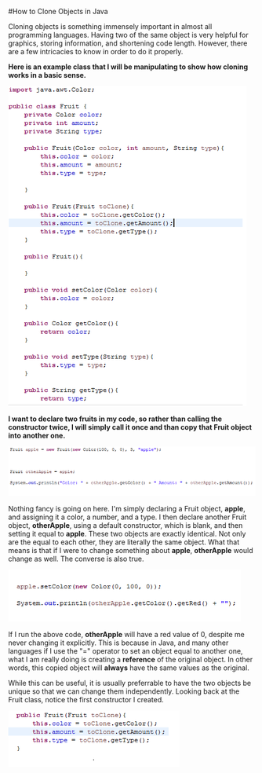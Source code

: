 #How to Clone Objects in Java

Cloning objects is something immensely important in almost all programming languages. Having two of the same object is very helpful for 
graphics, storing information, and shortening code length. However, there are a few intricacies to know in order to do it properly.

**Here is an example class that I will be manipulating to show how cloning works in a basic sense.**

![alt text](https://github.com/Jewgene/Tutorial/blob/master/FruitClass.png)

**I want to declare two fruits in my code, so rather than calling the constructor twice, I will simply call it once and than copy that Fruit 
object into another one.**



![alt text](https://github.com/Jewgene/Tutorial/blob/master/Example1.png)


Nothing fancy is going on here. I'm simply declaring a Fruit object, **apple**, and assigning it a color, a number, and a type. I then declare 
another Fruit object, **otherApple**, using a default constructor, which is blank, and then setting it equal to **apple**. These two objects are
exactly identical. Not only are the equal to each other, they are literally the same object. What that means is that if I were to change 
something about **apple**, **otherApple** would change as well. The converse is also true.

![alt text](https://github.com/Jewgene/Tutorial/blob/master/Example2.png)

If I run the above code, **otherApple** will have a red value of 0, despite me never changing it explicitly. This is because in Java,
and many other languages if I use the "=" operator to set an object equal to another one, what I am really doing is creating a **reference**
of the original object. In other words, this copied object will **always** have the same values as the original. 

While this can be useful, it is usually preferrable to have the two objects be unique so that we can change them independently. Looking back
at the Fruit class, notice the first constructor I created.

![alt text](https://github.com/Jewgene/Tutorial/blob/master/Example5.png)
